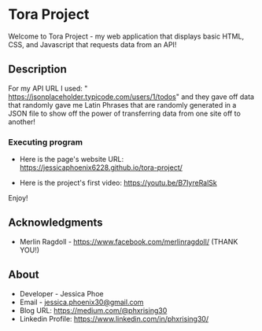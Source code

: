 # Tora Project

Welcome to Tora Project - my web application that displays basic HTML, CSS, and Javascript that requests data from an API!

## Description

For my API URL I used: " https://jsonplaceholder.typicode.com/users/1/todos" and they gave off data that randomly gave me Latin Phrases that are randomly generated in a JSON file to show off the power of transferring data from one site off to another!


### Executing program

* Here is the page's website URL: https://jessicaphoenix6228.github.io/tora-project/

* Here is the project's first video: https://youtu.be/B7IyreRalSk

Enjoy!

## Acknowledgments

* Merlin Ragdoll - https://www.facebook.com/merlinragdoll/ (THANK YOU!)


## About

* Developer - Jessica Phoe
* Email - jessica.phoenix30@gmail.com 
* Blog URL: https://medium.com/@phxrising30
* Linkedin Profile: https://www.linkedin.com/in/phxrising30/

